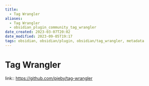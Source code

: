 ```yaml
---
title:
  - Tag Wrangler
aliases:
  - Tag Wrangler
  - obsidian_plugin_community_tag_wrangler
date_created: 2023-03-07T20:02
date_modified: 2023-09-05T19:17
tags: obsidian, obsidian/plugin, obsidian/tag_wrangler, metadata
---
```

# Tag Wrangler

link:: <https://github.com/pjeby/tag-wrangler>
